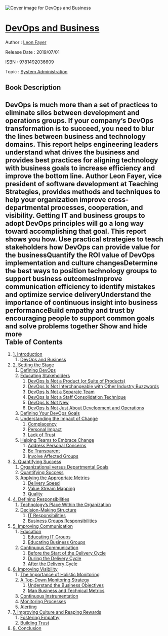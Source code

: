 ![Cover image for DevOps and Business](https://imgdetail.ebookreading.net/cover/cover/20200215/EB9781492036609.jpg)

[DevOps and Business](https://ebookreading.net/view/book/DevOps+and+Business-EB9781492036609_1.html "DevOps and Business")
====================================================================================================================

Author : [Leon Fayer](https://ebookreading.net/search/author/Leon+Fayer)

Release Date : 2019/07/01

ISBN : 9781492036609

Topic : [System Administration](https://ebookreading.net/search/category/system-administration)

Book Description
-----------------

 DevOps is much more than a set of practices to eliminate silos between development and operations groups. If your company’s DevOps transformation is to succeed, you need to blur the lines between business and technology domains. This report helps engineering leaders understand what drives the business and provides best practices for aligning technology with business goals to increase efficiency and improve the bottom line.
Author Leon Fayer, vice president of software development at Teaching Strategies, provides methods and techniques to help your organization improve cross-departmental processes, cooperation, and visibility. Getting IT and business groups to adopt DevOps principles will go a long way toward accomplishing that goal. This report shows you how.
Use practical strategies to teach stakeholders how DevOps can provide value for the businessQuantify the ROI value of DevOps implementation and culture changesDetermine the best ways to position technology groups to support business outcomesImprove communication efficiency to identify mistakes and optimize service deliveryUnderstand the importance of continuous insight into business performanceBuild empathy and trust by encouraging people to support common goals and solve problems together        Show and hide more                
Table of Contents
-----------------

1. [1. Introduction](https://ebookreading.net/view/book/DevOps+and+Business-EB9781492036609_4.html#introduction)
    1. [DevOps and Business](https://ebookreading.net/view/book/DevOps+and+Business-EB9781492036609_4.html#devops_and_business)
1. [2. Setting the Stage](https://ebookreading.net/view/book/DevOps+and+Business-EB9781492036609_5.html#setting_the_stage)
    1. [Defining DevOps](https://ebookreading.net/view/book/DevOps+and+Business-EB9781492036609_5.html#defining_devops)
    1. [Educating Stakeholders](https://ebookreading.net/view/book/DevOps+and+Business-EB9781492036609_5.html#educating_stakehold)
        1. [DevOps Is Not a Product (or Suite of Products)](https://ebookreading.net/view/book/DevOps+and+Business-EB9781492036609_5.html#devops_is_not_a_pro)
        1. [DevOps Is Not Interchangeable with Other Industry Buzzwords](https://ebookreading.net/view/book/DevOps+and+Business-EB9781492036609_5.html#devops_is_not_inter)
        1. [DevOps Is Not a Separate Team](https://ebookreading.net/view/book/DevOps+and+Business-EB9781492036609_5.html#devops_is_not_a_sep)
        1. [DevOps Is Not a Staff Consolidation Technique](https://ebookreading.net/view/book/DevOps+and+Business-EB9781492036609_5.html#devops_is_not_a_sta)
        1. [DevOps Is Not New](https://ebookreading.net/view/book/DevOps+and+Business-EB9781492036609_5.html#devops_is_not_new)
        1. [DevOps Is Not Just About Development and Operations](https://ebookreading.net/view/book/DevOps+and+Business-EB9781492036609_5.html#devops_is_not_just_)
    1. [Defining Your DevOps Goals](https://ebookreading.net/view/book/DevOps+and+Business-EB9781492036609_5.html#defining_your_devop)
    1. [Understanding the Impact of Change](https://ebookreading.net/view/book/DevOps+and+Business-EB9781492036609_5.html#impact_of_change)
        1. [Complacency](https://ebookreading.net/view/book/DevOps+and+Business-EB9781492036609_5.html#complacency)
        1. [Personal Impact](https://ebookreading.net/view/book/DevOps+and+Business-EB9781492036609_5.html#personal_impact)
        1. [Lack of Trust](https://ebookreading.net/view/book/DevOps+and+Business-EB9781492036609_5.html#lack_of_trust)
    1. [Helping Teams to Embrace Change](https://ebookreading.net/view/book/DevOps+and+Business-EB9781492036609_5.html#helping_teams_to_em)
        1. [Address Personal Concerns](https://ebookreading.net/view/book/DevOps+and+Business-EB9781492036609_5.html#address_personal_co)
        1. [Be Transparent](https://ebookreading.net/view/book/DevOps+and+Business-EB9781492036609_5.html#be_transparent)
        1. [Involve Affected Groups](https://ebookreading.net/view/book/DevOps+and+Business-EB9781492036609_5.html#involve_affected_gr)
1. [3. Quantifying Success](https://ebookreading.net/view/book/DevOps+and+Business-EB9781492036609_6.html#quantifying_success)
    1. [Organizational versus Departmental Goals](https://ebookreading.net/view/book/DevOps+and+Business-EB9781492036609_6.html#organizational_vers)
    1. [Quantifying Success](https://ebookreading.net/view/book/DevOps+and+Business-EB9781492036609_6.html#quantifying_success)
    1. [Applying the Appropriate Metrics](https://ebookreading.net/view/book/DevOps+and+Business-EB9781492036609_6.html#applying_the_approp)
        1. [Delivery Speed](https://ebookreading.net/view/book/DevOps+and+Business-EB9781492036609_6.html#delivery_speed)
        1. [Value Stream Mapping](https://ebookreading.net/view/book/DevOps+and+Business-EB9781492036609_6.html#value_stream_mappin)
        1. [Quality](https://ebookreading.net/view/book/DevOps+and+Business-EB9781492036609_6.html#quality_idORf4S2)
1. [4. Defining Responsibilities](https://ebookreading.net/view/book/DevOps+and+Business-EB9781492036609_7.html#defining_responsibi)
    1. [Technology’s Place Within the Organization](https://ebookreading.net/view/book/DevOps+and+Business-EB9781492036609_7.html#technology_s_place_)
    1. [Decision-Making Structure](https://ebookreading.net/view/book/DevOps+and+Business-EB9781492036609_7.html#decision_making_str)
        1. [IT Responsibilities](https://ebookreading.net/view/book/DevOps+and+Business-EB9781492036609_7.html#it_responsibilities)
        1. [Business Groups Responsibilities](https://ebookreading.net/view/book/DevOps+and+Business-EB9781492036609_7.html#business_groups_res)
1. [5. Improving Communication](https://ebookreading.net/view/book/DevOps+and+Business-EB9781492036609_8.html#improving_communica)
    1. [Education](https://ebookreading.net/view/book/DevOps+and+Business-EB9781492036609_8.html#education_idmRjkBg)
        1. [Educating IT Groups](https://ebookreading.net/view/book/DevOps+and+Business-EB9781492036609_8.html#educating_it_groups)
        1. [Educating Business Groups](https://ebookreading.net/view/book/DevOps+and+Business-EB9781492036609_8.html#educating_business_)
    1. [Continuous Communication](https://ebookreading.net/view/book/DevOps+and+Business-EB9781492036609_8.html#continuous_communic)
        1. [Before the Start of the Delivery Cycle](https://ebookreading.net/view/book/DevOps+and+Business-EB9781492036609_8.html#before_the_start_of)
        1. [During the Delivery Cycle](https://ebookreading.net/view/book/DevOps+and+Business-EB9781492036609_8.html#during_the_delivery)
        1. [After the Delivery Cycle](https://ebookreading.net/view/book/DevOps+and+Business-EB9781492036609_8.html#after_the_delivery_)
1. [6. Improving Visibility](https://ebookreading.net/view/book/DevOps+and+Business-EB9781492036609_9.html#improving_visibilit)
    1. [The Importance of Holistic Monitoring](https://ebookreading.net/view/book/DevOps+and+Business-EB9781492036609_9.html#the_importance_of_h)
    1. [A Top-Down Monitoring Strategy](https://ebookreading.net/view/book/DevOps+and+Business-EB9781492036609_9.html#a_top_down_monitori)
        1. [Understand the Business Objectives](https://ebookreading.net/view/book/DevOps+and+Business-EB9781492036609_9.html#understand_the_busi)
        1. [Map Business and Technical Metrics ](https://ebookreading.net/view/book/DevOps+and+Business-EB9781492036609_9.html#map_business_and_te)
    1. [Continuous Instrumentation](https://ebookreading.net/view/book/DevOps+and+Business-EB9781492036609_9.html#continuous_instrume)
    1. [Monitoring Processes](https://ebookreading.net/view/book/DevOps+and+Business-EB9781492036609_9.html#monitoring_processe)
    1. [Alerting](https://ebookreading.net/view/book/DevOps+and+Business-EB9781492036609_9.html#alerting_idUV3tby)
1. [7. Improving Culture and Reaping Rewards](https://ebookreading.net/view/book/DevOps+and+Business-EB9781492036609_10.html#improving_culture_a)
    1. [Fostering Empathy](https://ebookreading.net/view/book/DevOps+and+Business-EB9781492036609_10.html#fostering_empathy)
    1. [Building Trust](https://ebookreading.net/view/book/DevOps+and+Business-EB9781492036609_10.html#building_trust)
1. [8. Conclusion](https://ebookreading.net/view/book/DevOps+and+Business-EB9781492036609_11.html#conclusion)
